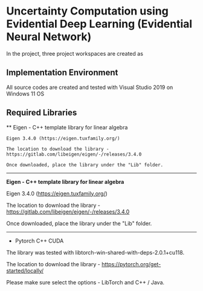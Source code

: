 # Uncertainty Computation using Evidential Deep Learning (Evidential Neural Network)

In the project, three project workspaces are created as 

## Implementation Environment
All source codes are created and tested with Visual Studio 2019 on Windows 11 OS


## Required Libraries

** Eigen - C++ template library for linear algebra

~~~
Eigen 3.4.0 (https://eigen.tuxfamily.org/)

The location to download the library - https://gitlab.com/libeigen/eigen/-/releases/3.4.0

Once downloaded, place the library under the "Lib" folder.
~~~

---
**Eigen - C++ template library for linear algebra**

Eigen 3.4.0 (https://eigen.tuxfamily.org/)

The location to download the library - https://gitlab.com/libeigen/eigen/-/releases/3.4.0

Once downloaded, place the library under the "Lib" folder.


---


* Pytorch C++ CUDA

The library was tested with libtorch-win-shared-with-deps-2.0.1+cu118.

The location to download the library - https://pytorch.org/get-started/locally/

Please make sure select the options - LibTorch and C++ / Java.


